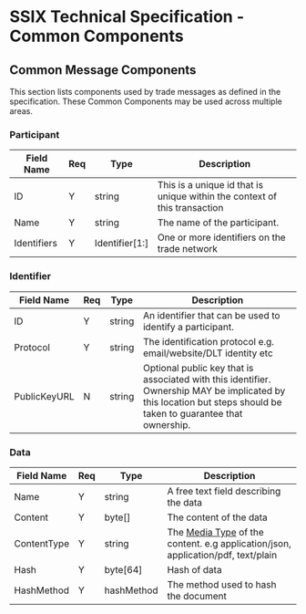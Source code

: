 # SSIX Technical Specification - Common Components

## Common Message Components

This section lists components used by trade messages as defined in the specification. These Common Components may be used across multiple areas.

### Participant

| Field Name | Req | Type | Description |
| - | - | - | - |
| ID | Y | string | This is a unique id that is unique within the context of this transaction |
| Name | Y | string | The name of the participant. |
| Identifiers | Y | Identifier[1:] | One or more identifiers on the trade network |


### Identifier

| Field Name | Req | Type | Description | 
| - | - | - | - |
| ID | Y | string | An identifier that can be used to identify a participant. |
| Protocol | Y | string | The identification protocol e.g. email/website/DLT identity etc |
| PublicKeyURL | N | string | Optional public key that is associated with this identifier. Ownership MAY be implicated by this location but steps should be taken to guarantee that ownership. |

### Data

| Field Name | Req | Type | Description |
| - | - | - | - |
| Name | Y | string | A free text field describing the data |
| Content | Y | byte[] | The content of the data |
| ContentType | Y | string | The [Media Type](https://www.iana.org/assignments/media-types/media-types.xhtml) of the content. e.g application/json, application/pdf, text/plain |
| Hash | Y | byte[64] | Hash of data |
| HashMethod | Y | hashMethod | The method used to hash the document |

